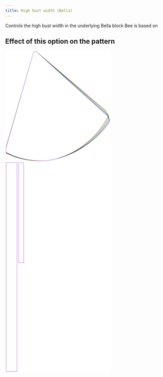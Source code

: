 ```yaml
---
title: High bust width (Bella)
---
```


Controls the high bust width in the underlying Bella block Bee is based on

## Effect of this option on the pattern

![This image shows the effect of this option by superimposing several variants that have a different value for this option](bee_highbustwidth_sample.svg "Effect of this option on the pattern")

